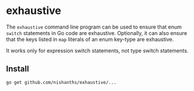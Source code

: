 # exhaustive

The `exhaustive` command line program can be used to ensure that enum
`switch` statements in Go code are exhaustive. Optionally, it can also
ensure that the keys listed in `map` literals of an enum key-type are exhaustive.

It works only for expression switch statements, not type switch statements.

## Install

```
go get github.com/nishanths/exhaustive/...
```
